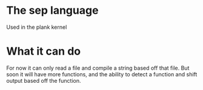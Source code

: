 # The sep language
Used in the plank kernel

# What it can do
For now it can only read a file and compile a string based off that file. But soon it will have more functions, and the ability to detect a function and shift output based off the function.

